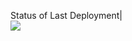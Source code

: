Status of Last Deployment|<br>
<img src="https://github.com/gm2405/app-for-jenkins/workflows/My-GitHubActions-Basics/badge.svg?branch=main"><br>

